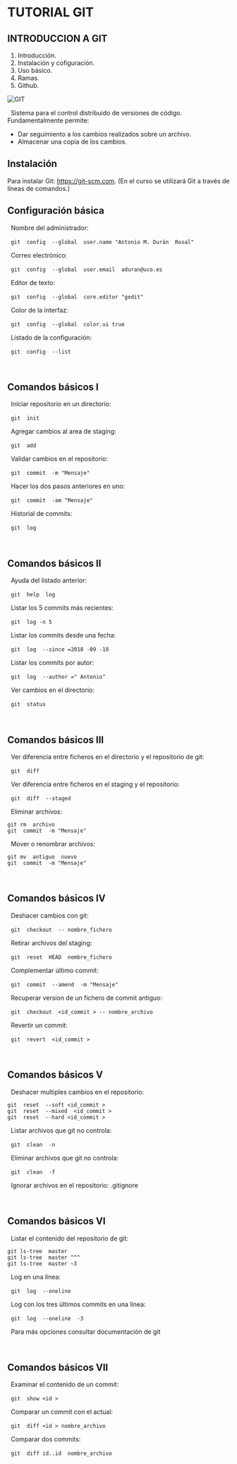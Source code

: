 # TUTORIAL GIT

## INTRODUCCION A GIT

1. Introducción.
2. Instalación y cofiguración.
3. Uso básico.
4. Ramas.
5. Github.


![GIT](https://www.redeszone.net/app/uploads/2013/03/Git-Logo.png?x=480)


&nbsp;
Sistema para el control distribuido de versiones de código. Fundamentalmente permite:

 * Dar seguimiento a los cambios realizados sobre un archivo.
 * Almacenar una copia de los cambios.

## Instalación
Para instalar Git: https://git-scm.com.	(En el curso se utilizará Git a través de líneas de comandos.)

## Configuración básica


&nbsp;
Nombre del administrador:


&nbsp;
`git  config  --global  user.name "Antonio M. Durán  Rosal"`


&nbsp;
Correo electrónico:


&nbsp;
`git  config  --global  user.email  aduran@uco.es`


&nbsp;
Editor de texto:


&nbsp;
`git  config  --global  core.editor "gedit"`


&nbsp;
Color de la interfaz:


&nbsp;
`git  config  --global  color.ui true`


&nbsp;
Listado de la configuración:


&nbsp;
`git  config  --list`


&nbsp;
## Comandos básicos I


&nbsp;
Iniciar repositorio en un directorio:


&nbsp;
`git  init`


&nbsp;
Agregar cambios al area de staging:


&nbsp;
`git  add`


&nbsp;
Validar cambios en el repositorio:


&nbsp;
`git  commit  -m "Mensaje"`


&nbsp;
Hacer los dos pasos anteriores en uno:


&nbsp;
`git  commit  -am "Mensaje"`


&nbsp;
Historial de commits:


&nbsp;
`git  log`


&nbsp;
## Comandos básicos II


&nbsp;
Ayuda del listado anterior:


&nbsp;
`git  help  log`


&nbsp;
Listar los 5 commits más recientes:


&nbsp;
`git  log -n 5`


&nbsp;
Listar los commits desde una fecha:


&nbsp;
`git  log  --since =2018 -09 -18`


&nbsp;
Listar los commits por autor:


&nbsp;
`git  log  --author =" Antonio"`


&nbsp;
Ver cambios en el directorio:


&nbsp;
`git  status`


&nbsp;
## Comandos básicos III


&nbsp;
Ver diferencia entre ficheros en el directorio y el repositorio de git:


&nbsp;
`git  diff`


&nbsp;
Ver diferencia entre ficheros en el staging y el repositorio:


&nbsp;
`git  diff  --staged`


&nbsp;
Eliminar archivos:

~~~
git rm  archivo
git  commit  -m "Mensaje"
~~~


&nbsp;
Mover o renombrar archivos:

~~~
git mv  antiguo  nuevo
git  commit  -m "Mensaje"
~~~


&nbsp;
## Comandos básicos IV


&nbsp;
Deshacer cambios con git:


&nbsp;
`git  checkout  -- nombre_fichero`


&nbsp;
Retirar archivos del staging:


&nbsp;
`git  reset  HEAD  nombre_fichero`


&nbsp;
Complementar último commit:


&nbsp;
`git  commit  --amend  -m "Mensaje"`


&nbsp;
Recuperar version de un fichero de commit antiguo:


&nbsp;
`git  checkout  <id_commit > -- nombre_archivo`


&nbsp;
Revertir un commit:


&nbsp;
`git  revert  <id_commit >`


&nbsp;
## Comandos básicos V


&nbsp;
Deshacer multiples cambios en el repositorio:

~~~
git  reset  --soft <id_commit >
git  reset  --mixed  <id_commit >
git  reset  --hard <id_commit >
~~~


&nbsp;
Listar archivos que git no controla:


&nbsp;
`git  clean  -n`


&nbsp;
Eliminar archivos que git no controla:


&nbsp;
`git  clean  -f`


&nbsp;
Ignorar archivos en el repositorio: .gitignore


&nbsp;
## Comandos básicos VI


&nbsp;
Listar el contenido del repositorio de git:

~~~
git ls-tree  master
git ls-tree  master ^^^
git ls-tree  master ~3
~~~

&nbsp;
Log en una línea:


&nbsp;
`git  log  --oneline`


&nbsp;
Log con los tres últimos commits en una línea:


&nbsp;
`git  log  --oneline  -3`


&nbsp;
Para más opciones consultar documentación de git


&nbsp;
## Comandos básicos VII


&nbsp;
Examinar el contenido de un commit:


&nbsp;
`git  show <id >`


&nbsp;
Comparar un commit con el actual:


&nbsp;
`git  diff <id > nombre_archivo`


&nbsp;
Comparar dos commits:


&nbsp;
`git  diff id..id  nombre_archivo`
